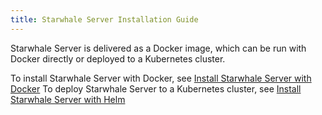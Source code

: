 ```yaml
---
title: Starwhale Server Installation Guide
---
```


Starwhale Server is delivered as a Docker image, which can be run with Docker directly or deployed to a Kubernetes cluster.

To install Starwhale Server with Docker, see [Install Starwhale Server with Docker](docker)
To deploy Starwhale Server to a Kubernetes cluster, see [Install Starwhale Server with Helm](helm)